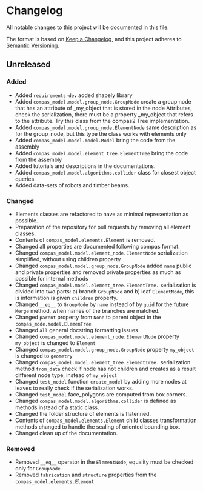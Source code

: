 # Changelog

All notable changes to this project will be documented in this file.

The format is based on [Keep a Changelog](https://keepachangelog.com/en/1.0.0/),
and this project adheres to [Semantic Versioning](https://semver.org/spec/v2.0.0.html).

## Unreleased

### Added

* Added `requirements-dev` added shapely library
* Added `compas_model.model.group_node.GroupNode` create a group node that has an attribute of _my_object that is stored in the node Attributes, check the serialization, there must be a property _my_object that refers to the attribute. Try this class from the compas2 Tree implementation.
* Added `compas_model.model.group_node.ElementNode` same description as for the group_node, but this type the class works with elements only
* Added `compas_model.model.model.Model` bring the code from the assembly
* Added `compas_model.model.element_tree.ElementTree` bring the code from the assembly
* Added tutorials and descriptions in the documentations.
* Added `compas_model.model.algorithms.collider` class for closest object queries.
* Added data-sets of robots and timber beams.

### Changed

* Elements classes are refactored to have as minimal representation as possible.
* Preparation of the repository for pull requests by removing all element classes.
* Contents of `compas_model.elements.Element` is removed.
* Changed all properties are documented following compas format.
* Changed `compas_model.model.element_node.ElementNode` serialization simplified, without using children property
* Changed `compas_model.model.group_node.GroupNode` added `name` public and private properties and removed private properties as much as possible for internal methods
* Changed `compas_model.model.element_tree.ElementTree.` serialization is divided into two parts: a) branch `GroupNode` and b) leaf `ElementNode`, this is information is given `children` property.
* Changed `__eq__` to `GroupNode` by `name` instead of by `guid` for the future `Merge` method, when names of the branches are matched.
* Changed `parent` property from `None` to parent object in the `compas_mode.model.ElemenTree`
* Changed `all` general docstring formatting issues
* Changed `compas_model.model.element_node.ElementNode` property `my_object` is changed to `Element`
* Changed `compas_model.model.group_node.GroupNode` property `my_object` is changed to `geometry`
* Changed `compas_model.model.element_tree.ElementTree.` serialization method `from_data` check if node has not children and creates as a result different node type, instead of `my_object`
* Changed `test_model` function `create_model` by adding more nodes at leaves to really check if the serialization works.
* Changed `test_model` face_polygons are computed from box corners.
* Changed `compas_model.model.algorithms.collider` is defined as methods instead of a static class.
* Changed the folder structure of elements is flatenned.
* Contents of `compas_model.elements.Element` child classes transformation methods changed to handle the scaling of oriented bounding box.
* Changed clean up of the documentation.

### Removed

* Removed `__eq__` operator in the `ElementNode`, equality must be checked only for `GroupNode`
* Removed `fabrication` and `structure` properties from the `compas_model.elements.Element`

